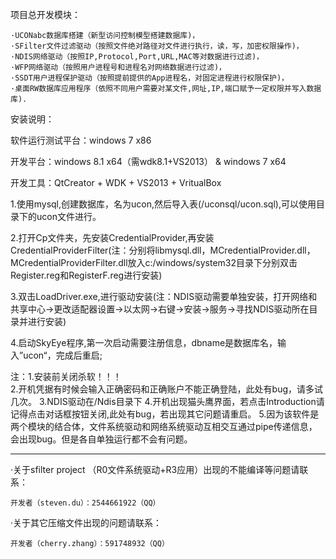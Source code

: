 
项目总开发模块：

	·UCONabc数据库搭建（新型访问控制模型搭建数据库)，
	·SFilter文件过滤驱动（按照文件绝对路径对文件进行执行，读，写，加密权限操作)，
	·NDIS网络驱动（按照IP,Protocol,Port,URL,MAC等对数据进行过滤)，
	·WFP网络驱动（按照用户进程号和进程名对网络数据进行过滤)，
	·SSDT用户进程保护驱动（按照提前提供的App进程名，对固定进程进行权限保护)，
	·桌面RW数据库应用程序（依照不同用户需要对某文件,网址,IP,端口赋予一定权限并写入数据库).

安装说明：

  软件运行测试平台：windows 7 x86

  开发平台：windows 8.1 x64（需wdk8.1+VS2013） & windows 7 x64

  开发工具：QtCreator + WDK + VS2013 + VritualBox

  1.使用mysql,创建数据库，名为ucon,然后导入表(/uconsql/ucon.sql),可以使用目录下的ucon文件进行。

  2.打开Cp文件夹，先安装CredentialProvider,再安装CredentialProviderFilter(注：分别将libmysql.dll，MCredentialProvider.dll，MCredentialProviderFilter.dll放入c:/windows/system32目录下分别双击Register.reg和RegisterF.reg进行安装)

  3.双击LoadDriver.exe,进行驱动安装(注：NDIS驱动需要单独安装，打开网络和共享中心->更改适配器设置->以太网->右键->安装->服务->寻找NDIS驱动所在目录并进行安装)

  4.启动SkyEye程序,第一次启动需要注册信息，dbname是数据库名，输入”ucon“，完成后重启;

  注：1.安装前关闭杀软！！！  
      2.开机凭据有时候会输入正确密码和正确账户不能正确登陆，此处有bug，请多试几次。
      3.NDIS驱动在/Ndis目录下
      4.开机出现猫头鹰界面，若点击Introduction请记得点击对话框按钮关闭,此处有bug，若出现其它问题请重启。
      5.因为该软件是两个模块的结合体，文件系统驱动和网络系统驱动互相交互通过pipe传递信息，会出现bug。但是各自单独运行都不会有问题。

--------------------------------------------------------------------------

·关于sfilter project （R0文件系统驱动+R3应用）出现的不能编译等问题请联系：

	开发者（steven.du）：2544661922（QQ）

·关于其它压缩文件出现的问题请联系：

	开发者（cherry.zhang）：591748932（QQ）
